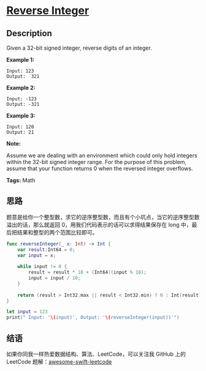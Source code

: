 # [Reverse Integer][title]

## Description

Given a 32-bit signed integer, reverse digits of an integer.

**Example 1:**

```
Input: 123
Output:  321
```

**Example 2:**

```
Input: -123
Output: -321
```

**Example 3:**

```
Input: 120
Output: 21
```

**Note:**

Assume we are dealing with an environment which could only hold integers within the 32-bit signed integer range. For the purpose of this problem, assume that your function returns 0 when the reversed integer overflows.

**Tags:** Math


## 思路

题意是给你一个整型数，求它的逆序整型数，而且有个小坑点，当它的逆序整型数溢出的话，那么就返回 0，用我们代码表示的话可以求得结果保存在 long 中，最后把结果和整型的两个范围比较即可。

```swift
func reverseInteger(_ x: Int) -> Int {
    var result:Int64 = 0;
    var input = x;
    
    while input != 0 {
        result = result * 10 + (Int64)(input % 10);
        input = input / 10;
    }
    
    return (result > Int32.max || result < Int32.min) ? 0 : Int(result)
}

let input = 123
print(" Input: '\(input)', Output: '\(reverseInteger(input))'")
```


## 结语

如果你同我一样热爱数据结构、算法、LeetCode，可以关注我 GitHub 上的 LeetCode 题解：[awesome-swift-leetcode][zgpeace]



[title]: https://leetcode.com/problems/reverse-integer
[zgpeace]: https://github.com/zgpeace/awesome-swift-leetcode
